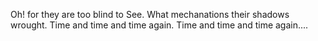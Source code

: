 Oh! for they are too blind to See.
What mechanations their shadows wrought.
Time and time and time again.
	Time and time and time again....